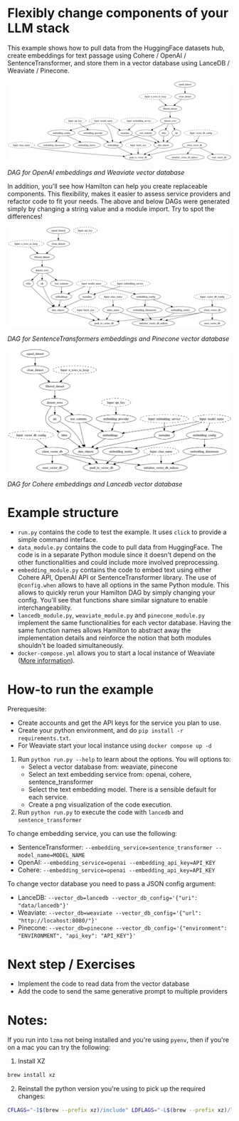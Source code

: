 # Flexibly change components of your LLM stack

This example shows how to pull data from the HuggingFace datasets hub, create embeddings for text passage using Cohere / OpenAI / SentenceTransformer, and store them in a vector database using LanceDB / Weaviate / Pinecone.

![](./weaviate_openai_dag.png)

*DAG for OpenAI embeddings and Weaviate vector database*

In addition, you'll see how Hamilton can help you create replaceable components. This flexibility, makes it easier to assess service providers and refactor code to fit your needs. The above and below DAGs were generated simply by changing a string value and a module import. Try to spot the differences!

![](./pinecone_sentence_transformer_dag.png)

*DAG for SentenceTransformers embeddings and Pinecone vector database*

![](./lancedb_cohere_dag.png)

*DAG for Cohere embeddings and Lancedb vector database*


# Example structure
- `run.py` contains the code to test the example. It uses `click` to provide a simple command interface.
- `data_module.py` contains the code to pull data from HuggingFace. The code is in a separate Python module since it doesn't depend on the other functionalities and could include more involved preprocessing.
- `embedding_module.py` contains the code to embed text using either Cohere API, OpenAI API or SentenceTransformer library. The use of `@config.when` allows to have all options in the same Python module. This allows to quickly rerun your Hamilton DAG by simply changing your config. You'll see that functions share similar signature to enable interchangeability.
- `lancedb_module.py`, `weaviate_module.py` and `pinecone_module.py` implement the same functionalities for each vector database. Having the same function names allows Hamilton to abstract away the implementation details and reinforce the notion that both modules shouldn't be loaded simultaneously.
- `docker-compose.yml` allows you to start a local instance of Weaviate ([More information](https://weaviate.io/developers/weaviate/installation/docker-compose)).

# How-to run the example
Prerequesite:
- Create accounts and get the API keys for the service you plan to use.
- Create your python environment, and do `pip install -r requirements.txt`.
- For Weaviate start your local instance using `docker compose up -d`
1. Run `python run.py --help` to learn about the options. You will options to:
    - Select a vector database from: weaviate, pinecone
    - Select an text embedding service from: openai, cohere, sentence_transformer
    - Select the text embedding model. There is a sensible default for each service.
    - Create a png visualization of the code execution.
2. Run `python run.py` to execute the code with `lancedb` and `sentence_transformer`

To change embedding service, you can use the following:
- SentenceTransformer: `--embedding_service=sentence_transformer --model_name=MODEL_NAME`
- OpenAI: `--embedding_service=openai --embedding_api_key=API_KEY`
- Cohere: `--embedding_service=openai --embedding_api_key=API_KEY`

To change vector database you need to pass a JSON config argument:
- LanceDB: `--vector_db=lancedb --vector_db_config='{"uri": "data/lancedb"}'`
- Weaviate: `--vector_db=weaviate --vector_db_config='{"url": "http://locahost:8080/"}'`
- Pinecone: `--vector_db=pinecone --vector_db_config='{"environment": "ENVIRONMENT", "api_key": "API_KEY"}'`

# Next step / Exercises
- Implement the code to read data from the vector database
- Add the code to send the same generative prompt to multiple providers


# Notes:
If you run into `lzma` not being installed and you're using `pyenv`, then if you're on a mac you can try the following:

1. Install XZ
```bash
brew install xz
```

2. Reinstall the python version you're using to pick up the required changes:
```bash
CFLAGS="-I$(brew --prefix xz)/include" LDFLAGS="-L$(brew --prefix xz)/lib" pyenv install 3.X.XX
```
